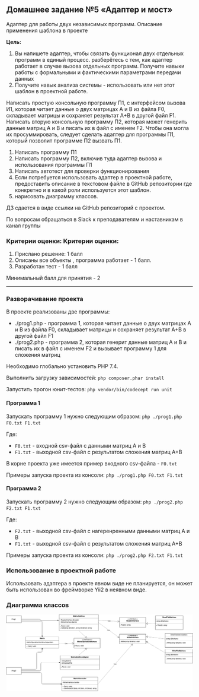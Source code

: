 ## Домашнее задание №5 «Адаптер и мост»

Адаптер для работы двух независимых программ. Описание применения шаблона в проекте

**Цель:**
1. Вы напишете адаптер, чтобы связать функционал двух отдельных программ в единый процесс. разберётесь с тем, как адаптер работает в случае вызова отдельных программ. Получите навыки работы с формальными и фактическими параметрами передачи данных
2. Получите навык анализа системы - использовать или нет этот шаблон в проектной работе.

Написать простую консольную программу П1, с интерфейсом вызова И1, которая читает данные о двух матрицах А и В из файла F0, складывает матрицы и сохраняет результат А+В в другой файл F1.
Написать вторую консольную программу П2, которая может генерить данные матриц А и В и писать их в файл с именем F2.
Чтобы она могла их просуммировать, следует сделать адаптер для программы П1, который позволит программе П2 вызвать П1.

1. Написать программу П1
2. Написать программу П2, включив туда адаптер вызова и использования программы П1
3. Написать автотест для проверки функционирования
4. Если потребуется использовать адаптер в проектной работе, предоставить описание в текстовом файле в GitHub репозитории где конкретно и в какой роли используется этот шаблон.
5. нарисовать диаграмму классов.

ДЗ сдается в виде ссылки на GitHub репозиторий с проектом.

По вопросам обращаться в Slack к преподавателям и наставникам в канал группы

### Критерии оценки: Критерии оценки:
1. Прислано решение: 1 балл
2. Описаны все объекты , программа работает - 1 балл.
3. Разработан тест - 1 балл

Минимальный балл для принятия - 2

---

### Разворачивание проекта
В проекте реализованы две программы:
- ./prog1.php - программа 1, которая читает данные о двух матрицах А и В из файла F0, складывает матрицы и сохраняет результат А+В в другой файл F1
- ./prog2.php - программа 2, которая генерит данные матриц А и В и писать их в файл с именем F2 и вызывает программу 1 для сложения матриц

Необходимо глобально установить PHP 7.4.

Выполнить загрузку зависимостей:
    ``php composer.phar install``

Запустить прогон юнит-тестов:
    ``php vendor/bin/codecept run unit``

#### Программа 1
Запускать программу 1 нужно следующим образом:
    ``php ./prog1.php F0.txt F1.txt``

Где:
- ``F0.txt`` - входной csv-файл с данными матриц A и B 
- ``F1.txt`` - выходной csv-файл с результатом сложения матриц А+В

В корне проекта уже имеется пример входного csv-файла - ``F0.txt``

Примеры запуска проекта из консоли:
    ``php ./prog1.php F0.txt F1.txt``

#### Программа 2
Запускать программу 2 нужно следующим образом:
    ``php ./prog2.php F2.txt F1.txt``

Где:
- ``F2.txt`` - выходной csv-файл с нагеренренными данными матриц A и B
- ``F1.txt`` - выходной csv-файл с результатом сложения матриц А+В

Примеры запуска проекта из консоли:
    ``php ./prog2.php F2.txt F1.txt``

### Использование в проектной работе
Использовать адаптера в проекте явном виде не планируется, он может быть использован во фреймворке Yii2 в неявном виде. 

### Диаграмма классов
![Диаграмма классов](./diagram/hw05.png)
